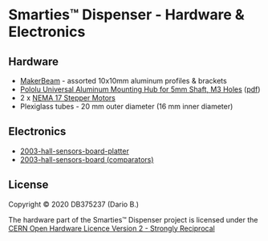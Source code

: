 # Smarties™ Dispenser - Hardware & Electronics

## Hardware
* [MakerBeam](https://www.makerbeam.com/makerbeam/) - assorted 10x10mm aluminum profiles & brackets
* [Pololu Universal Aluminum Mounting Hub for 5mm Shaft, M3 Holes](https://www.pololu.com/product/1998) ([pdf](https://github.com/DB375237/smarties/blob/master/pdf/1998-5mm-m3-hub-dimensions.pdf))
* 2 x [NEMA 17 Stepper Motors](https://github.com/DB375237/smarties/blob/master/pdf/17HS13-0404S.pdf)
* Plexiglass tubes - 20 mm outer diameter (16 mm inner diameter)

## Electronics
* [2003-hall-sensors-board-platter](https://github.com/DB375237/smarties/tree/master/hardware/2003-hall-sensors-board-platter)
* [2003-hall-sensors-board (comparators)](https://github.com/DB375237/smarties/tree/master/hardware/2003-hall-sensor)

## License

Copyright © 2020 DB375237 (Dario B.)

The hardware part of the Smarties™ Dispenser project is licensed under the [CERN Open Hardware Licence Version 2 - Strongly Reciprocal](https://github.com/DB375237/smarties/blob/master/hardware/LICENSE.md)